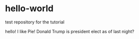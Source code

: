 # hello-world
test repository for the tutorial

hello!  I like Pie!  Donald Trump is president elect as of last night?
